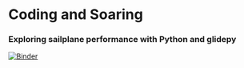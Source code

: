 # Coding and Soaring

### Exploring sailplane performance with Python and glidepy

[![Binder](http://mybinder.org/badge.svg)](http://beta.mybinder.org/v2/gh/quantizimo/test/master)


